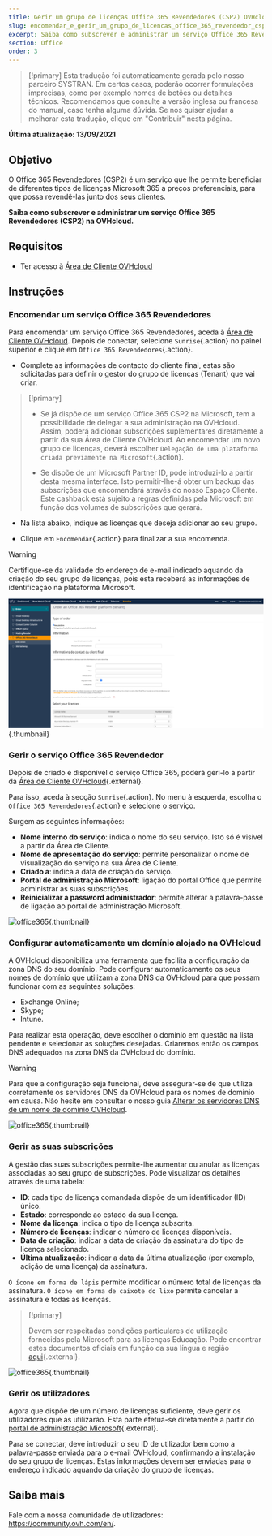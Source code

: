 ```yaml
---
title: Gerir um grupo de licenças Office 365 Revendedores (CSP2) OVHcloud
slug: encomendar_e_gerir_um_grupo_de_licencas_office_365_revendedor_csp2_ovh
excerpt: Saiba como subscrever e administrar um serviço Office 365 Revendedores (CSP2) na OVHcloud
section: Office
order: 3
---
```


> [!primary]
> Esta tradução foi automaticamente gerada pelo nosso parceiro SYSTRAN. Em certos casos, poderão ocorrer formulações imprecisas, como por exemplo nomes de botões ou detalhes técnicos. Recomendamos que consulte a versão inglesa ou francesa do manual, caso tenha alguma dúvida. Se nos quiser ajudar a melhorar esta tradução, clique em "Contribuir" nesta página.
>

**Última atualização: 13/09/2021**

## Objetivo

O Office 365 Revendedores (CSP2) é um serviço que lhe permite beneficiar de diferentes tipos de licenças Microsoft 365 a preços preferenciais, para que possa revendê-las junto dos seus clientes.

**Saiba como subscrever e administrar um serviço Office 365 Revendedores (CSP2) na OVHcloud.**

## Requisitos

- Ter acesso à [Área de Cliente OVHcloud](https://www.ovh.com/auth/?action=gotomanager&from=https://www.ovh.pt/&ovhSubsidiary=pt)

## Instruções

### Encomendar um serviço Office 365 Revendedores

Para encomendar um serviço Office 365 Revendedores, aceda à [Área de Cliente OVHcloud](https://www.ovh.com/auth/?action=gotomanager&from=https://www.ovh.pt/&ovhSubsidiary=pt). Depois de conectar, selecione `Sunrise`{.action} no painel superior e clique em `Office 365 Revendedores`{.action}.

- Complete as informações de contacto do cliente final, estas são solicitadas para definir o gestor do grupo de licenças (Tenant) que vai criar.

> [!primary]
>
> - Se já dispõe de um serviço Office 365 CSP2 na Microsoft, tem a possibilidade de delegar a sua administração na OVHcloud. Assim, poderá adicionar subscrições suplementares diretamente a partir da sua Área de Cliente OVHcloud. Ao encomendar um novo grupo de licenças, deverá escolher `Delegação de uma plataforma criada previamente na Microsoft`{.action}.
>
> - Se dispõe de um Microsoft Partner ID, pode introduzi-lo a partir desta mesma interface. Isto permitir-lhe-á obter um backup das subscrições que encomendará através do nosso Espaço Cliente. Este cashback está sujeito a regras definidas pela Microsoft em função dos volumes de subscrições que gerará.
>

- Na lista abaixo, indique as licenças que deseja adicionar ao seu grupo.

- Clique em `Encomendar`{.action} para finalizar a sua encomenda.

> [!warning]
>
> Certifique-se da validade do endereço de e-mail indicado aquando da criação do seu grupo de licenças, pois esta receberá as informações de identificação na plataforma Microsoft.
>

![office365](images/csp2-01.png){.thumbnail}

### Gerir o serviço Office 365 Revendedor

Depois de criado e disponível o serviço Office 365, poderá geri-lo a partir da [Área de Cliente OVHcloud](https://www.ovh.com/auth/?action=gotomanager&from=https://www.ovh.pt/&ovhSubsidiary=pt){.external}.

Para isso, aceda à secção `Sunrise`{.action}. No menu à esquerda, escolha o `Office 365 Revendedores`{.action} e selecione o serviço.

Surgem as seguintes informações:

- **Nome interno do serviço**: indica o nome do seu serviço. Isto só é visível a partir da Área de Cliente.
- **Nome de apresentação do serviço**: permite personalizar o nome de visualização do serviço na sua Área de Cliente.
- **Criado a**: indica a data de criação do serviço.
- **Portal de administração Microsoft**: ligação do portal Office que permite administrar as suas subscrições.
- **Reinicializar a password administrador**: permite alterar a palavra-passe de ligação ao portal de administração Microsoft.

![office365](images/sunrise_office365_CSP2_services_details.png){.thumbnail}

### Configurar automaticamente um domínio alojado na OVHcloud

A OVHcloud disponibiliza uma ferramenta que facilita a configuração da zona DNS do seu domínio. Pode configurar automaticamente os seus nomes de domínio que utilizam a zona DNS da OVHcloud para que possam funcionar com as seguintes soluções:

- Exchange Online;
- Skype;
- Intune.

Para realizar esta operação, deve escolher o domínio em questão na lista pendente e selecionar as soluções desejadas. Criaremos então os campos DNS adequados na zona DNS da OVHcloud do domínio.

> [!warning]
> Para que a configuração seja funcional, deve assegurar-se de que utiliza corretamente os servidores DNS da OVHcloud para os nomes de domínio em causa. Não hesite em consultar o nosso guia [Alterar os servidores DNS de um nome de domínio OVHcloud](https://docs.ovh.com/pt/domains/partilhado_generalidades_sobre_os_servidores_dns/).
>

![office365](images/sunrise_office365_CSP2_automatic_domain_configuration.png){.thumbnail}

### Gerir as suas subscrições

A gestão das suas subscrições permite-lhe aumentar ou anular as licenças associadas ao seu grupo de subscrições. Pode visualizar os detalhes através de uma tabela:

- **ID**: cada tipo de licença comandada dispõe de um identificador (ID) único.
- **Estado**: corresponde ao estado da sua licença.
- **Nome da licença**: indica o tipo de licença subscrita.
- **Número de licenças**: indicar o número de licenças disponíveis.
- **Data de criação**: indicar a data de criação da assinatura do tipo de licença selecionado.
- **Última atualização**: indicar a data da última atualização (por exemplo, adição de uma licença) da assinatura.

`O ícone em forma de lápis` permite modificar o número total de licenças da assinatura. `O ícone em forma de caixote do lixo` permite cancelar a assinatura e todas as licenças.

> [!primary]
>
> Devem ser respeitadas condições particulares de utilização fornecidas pela Microsoft para as licenças Educação. Pode encontrar estes documentos oficiais em função da sua língua e região [aqui](http://www.microsoftvolumelicensing.com/DocumentSearch.aspx?Mode=2&Keyword=AcademicQualEdUserDef){.external}.
>

![office365](images/sunrise_office365_CSP2_Subscribers.png){.thumbnail}

### Gerir os utilizadores

Agora que dispõe de um número de licenças suficiente, deve gerir os utilizadores que as utilizarão. Esta parte efetua-se diretamente a partir do [portal de administração Microsoft](https://portal.office.com/Admin/Default.aspx){.external}.

Para se conectar, deve introduzir o seu ID de utilizador bem como a palavra-passe enviada para o e-mail OVHcloud, confirmando a instalação do seu grupo de licenças. Estas informações devem ser enviadas para o endereço indicado aquando da criação do grupo de licenças.

## Saiba mais

Fale com a nossa comunidade de utilizadores: <https://community.ovh.com/en/>.
